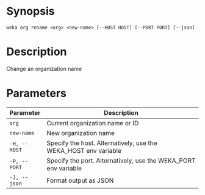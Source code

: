 # Synopsis

```weka org rename <org> <new-name> [--HOST HOST] [--PORT PORT] [--json]```

# Description

Change an organization name

# Parameters

| Parameter | Description |
| --------- | ----------- |
| `org` | Current organization name or ID |
| `new-name` | New organization name |
| `-H, --HOST` | Specify the host. Alternatively, use the WEKA_HOST env variable |
| `-P, --PORT` | Specify the port. Alternatively, use the WEKA_PORT env variable |
| `-J, --json` | Format output as JSON |
